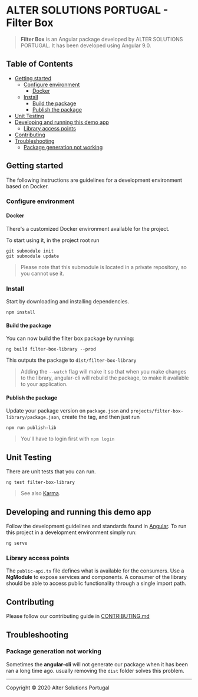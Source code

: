 # ALTER SOLUTIONS PORTUGAL - Filter Box

> **Filter Box** is an Angular package developed by ALTER SOLUTIONS PORTUGAL. It has been developed using Angular 9.0.

## Table of Contents

- [Getting started](#getting-started)
  - [Configure environment](#configure-environment)
    - [Docker](#docker)
  - [Install](#install)
    - [Build the package](#build-the-package)
    - [Publish the package](#publish-the-package)
- [Unit Testing](#unit-testing)
- [Developing and running this demo app](#developing-and-running-this-demo-app)
  - [Library access points](#library-access-points)
- [Contributing](#contributing)
- [Troubleshooting](#troubleshooting)
  - [Package generation not working](#package-generation-not-working)

## Getting started

The following instructions are guidelines for a development environment based on Docker.

### Configure environment

#### Docker

There's a customized Docker environment available for the project.

To start using it, in the project root run

```
git submodule init
git submodule update
```

> Please note that this submodule is located in a private repository, so you cannot use it.

### Install

Start by downloading and installing dependencies.

```shell
npm install
```

#### Build the package

You can now build the filter box package by running:

```shell script
ng build filter-box-library --prod
```

This outputs the package to `dist/filter-box-library`

> Adding the `--watch` flag will make it so that when you make changes to the library, angular-cli will rebuild the package, to make it available to your application.

#### Publish the package

Update your package version on `package.json` and `projects/filter-box-library/package.json`, create the tag, and then just run

```shell script
npm run publish-lib
```

> You'll have to login first with `npm login`

## Unit Testing

There are unit tests that you can run.

```shell script
ng test filter-box-library
```

> See also [Karma](https://karma-runner.github.io).

## Developing and running this demo app

Follow the development guidelines and standards found in [Angular](https://angular.io).
To run this project in a development environment simply run:

```shell script
ng serve
```

### Library access points

The `public-api.ts` file defines what is available for the consumers. Use a **NgModule** to expose services and components. A consumer of the library should be able to access public functionality through a single import path.

## Contributing

Please follow our contributing guide in [CONTRIBUTING.md](CONTRIBUTING.md)

## Troubleshooting

### Package generation not working

Sometimes the **angular-cli** will not generate our package when it has been ran a long time ago. usually removing the `dist` folder solves this problem.

---

Copyright © 2020 Alter Solutions Portugal
